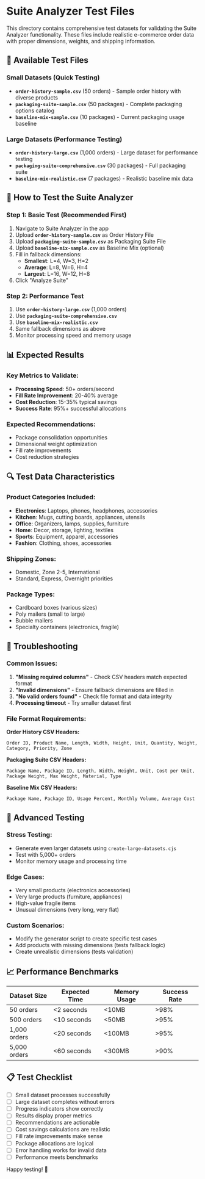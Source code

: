 # Suite Analyzer Test Files

This directory contains comprehensive test datasets for validating the Suite Analyzer functionality. These files include realistic e-commerce order data with proper dimensions, weights, and shipping information.

## 📁 Available Test Files

### Small Datasets (Quick Testing)
- **`order-history-sample.csv`** (50 orders) - Sample order history with diverse products
- **`packaging-suite-sample.csv`** (50 packages) - Complete packaging options catalog
- **`baseline-mix-sample.csv`** (10 packages) - Current packaging usage baseline

### Large Datasets (Performance Testing)
- **`order-history-large.csv`** (1,000 orders) - Large dataset for performance testing
- **`packaging-suite-comprehensive.csv`** (30 packages) - Full packaging suite
- **`baseline-mix-realistic.csv`** (7 packages) - Realistic baseline mix data

## 🧪 How to Test the Suite Analyzer

### Step 1: Basic Test (Recommended First)
1. Navigate to Suite Analyzer in the app
2. Upload **`order-history-sample.csv`** as Order History File
3. Upload **`packaging-suite-sample.csv`** as Packaging Suite File
4. Upload **`baseline-mix-sample.csv`** as Baseline Mix (optional)
5. Fill in fallback dimensions:
   - **Smallest**: L=4, W=3, H=2
   - **Average**: L=8, W=6, H=4  
   - **Largest**: L=16, W=12, H=8
6. Click "Analyze Suite"

### Step 2: Performance Test
1. Use **`order-history-large.csv`** (1,000 orders)
2. Use **`packaging-suite-comprehensive.csv`**
3. Use **`baseline-mix-realistic.csv`**
4. Same fallback dimensions as above
5. Monitor processing speed and memory usage

## 📊 Expected Results

### Key Metrics to Validate:
- **Processing Speed**: 50+ orders/second
- **Fill Rate Improvement**: 20-40% average
- **Cost Reduction**: 15-35% typical savings
- **Success Rate**: 95%+ successful allocations

### Expected Recommendations:
- Package consolidation opportunities
- Dimensional weight optimization
- Fill rate improvements
- Cost reduction strategies

## 🔍 Test Data Characteristics

### Product Categories Included:
- **Electronics**: Laptops, phones, headphones, accessories
- **Kitchen**: Mugs, cutting boards, appliances, utensils
- **Office**: Organizers, lamps, supplies, furniture
- **Home**: Decor, storage, lighting, textiles
- **Sports**: Equipment, apparel, accessories
- **Fashion**: Clothing, shoes, accessories

### Shipping Zones:
- Domestic, Zone 2-5, International
- Standard, Express, Overnight priorities

### Package Types:
- Cardboard boxes (various sizes)
- Poly mailers (small to large)
- Bubble mailers
- Specialty containers (electronics, fragile)

## 🐛 Troubleshooting

### Common Issues:
1. **"Missing required columns"** - Check CSV headers match expected format
2. **"Invalid dimensions"** - Ensure fallback dimensions are filled in
3. **"No valid orders found"** - Check file format and data integrity
4. **Processing timeout** - Try smaller dataset first

### File Format Requirements:

**Order History CSV Headers:**
```
Order ID, Product Name, Length, Width, Height, Unit, Quantity, Weight, Category, Priority, Zone
```

**Packaging Suite CSV Headers:**
```
Package Name, Package ID, Length, Width, Height, Unit, Cost per Unit, Package Weight, Max Weight, Material, Type
```

**Baseline Mix CSV Headers:**
```
Package Name, Package ID, Usage Percent, Monthly Volume, Average Cost
```

## 🚀 Advanced Testing

### Stress Testing:
- Generate even larger datasets using `create-large-datasets.cjs`
- Test with 5,000+ orders
- Monitor memory usage and processing time

### Edge Cases:
- Very small products (electronics accessories)
- Very large products (furniture, appliances)
- High-value fragile items
- Unusual dimensions (very long, very flat)

### Custom Scenarios:
- Modify the generator script to create specific test cases
- Add products with missing dimensions (tests fallback logic)
- Create unrealistic dimensions (tests validation)

## 📈 Performance Benchmarks

| Dataset Size | Expected Time | Memory Usage | Success Rate |
|--------------|---------------|--------------|--------------|
| 50 orders    | <2 seconds    | <10MB       | >98%         |
| 500 orders   | <10 seconds   | <50MB       | >95%         |
| 1,000 orders | <20 seconds   | <100MB      | >95%         |
| 5,000 orders | <60 seconds   | <300MB      | >90%         |

## 📋 Test Checklist

- [ ] Small dataset processes successfully
- [ ] Large dataset completes without errors  
- [ ] Progress indicators show correctly
- [ ] Results display proper metrics
- [ ] Recommendations are actionable
- [ ] Cost savings calculations are realistic
- [ ] Fill rate improvements make sense
- [ ] Package allocations are logical
- [ ] Error handling works for invalid data
- [ ] Performance meets benchmarks

Happy testing! 🎉